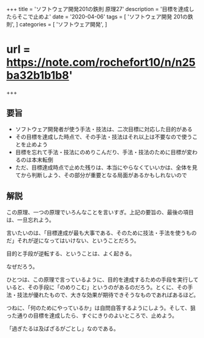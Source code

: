 +++
title = 'ソフトウェア開発201の鉄則 原理27'
description = '目標を達成したらそこで止めよ'
date = '2020-04-06'
tags = [
    'ソフトウェア開発 201の鉄則',
]
categories = [
    'ソフトウェア開発',
]
# url = https://note.com/rochefort10/n/n25ba32b1b1b8'
+++
## 要旨
* ソフトウェア開発者が使う手法・技法は、二次目標に対応した目的がある
* その目標を達成した時点で、その手法・技法はそれ以上は不要なので使うことを止めよう
* 目標を忘れて手法・技法にのめりこんだり、手法・技法のために目標が変わるのは本末転倒
* ただ、目標達成時点で止めた残りは、本当にやらなくていいかは、全体を見てから判断しよう、その部分が重要となる局面があるかもしれないので

## 解説
この原理、一つの原理でいろんなことを言いすぎ。上記の要旨の、最後の項目は、一旦忘れよう。

言いたいのは、「目標達成が最も大事である、そのために技法・手法を使うものだ」それが逆になってはいけない、ということだろう。

目的と手段が逆転する、ということは、よく起きる。

なぜだろう。

ひとつは、この原理で言っているように、目的を達成するための手段を実行していると、その手段に「のめりこむ」というのがあるのだろう。とくに、その手法・技法が優れたもので、大きな効果が期待できそうなものであればあるほど。

つねに、「何のためにやっているか」は自問自答するようにしよう。そして、狙った通りの目標を達成したら、すぐにきりのよいところで、止めよう。

「過ぎたるは及ばざるがごとし」なのである。